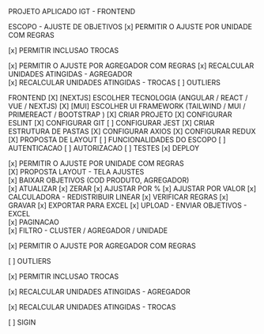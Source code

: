 PROJETO APLICADO IGT - FRONTEND

ESCOPO - AJUSTE DE OBJETIVOS
  [x] PERMITIR O AJUSTE POR UNIDADE COM REGRAS

  [x] PERMITIR INCLUSAO TROCAS
  
  [x] PERMITIR O AJUSTE POR AGREGADOR COM REGRAS
  [x] RECALCULAR UNIDADES ATINGIDAS - AGREGADOR  
  [x] RECALCULAR UNIDADES ATINGIDAS - TROCAS
  [ ] OUTLIERS
  
FRONTEND
  [X] [NEXTJS]  ESCOLHER TECNOLOGIA (ANGULAR / REACT / VUE / NEXTJS)
  [X] [MUI] ESCOLHER UI FRAMEWORK  (TAILWIND / MUI / PRIMEREACT / BOOTSTRAP )
  [X] CRIAR PROJETO
  [X] CONFIGURAR ESLINT
  [X] CONFIGURAR GIT 
  [ ] CONFIGURAR JEST
  [X] CRIAR ESTRUTURA DE PASTAS
  [X] CONFIGURAR AXIOS
  [X] CONFIGURAR REDUX
  [X] PROPOSTA DE LAYOUT
  [ ] FUNCIONALIDADES DO ESCOPO
  [ ] AUTENTICACAO
  [ ] AUTORIZACAO
  [ ] TESTES
  [x] DEPLOY

  
  [x] PERMITIR O AJUSTE POR UNIDADE COM REGRAS     
      [X] PROPOSTA LAYOUT - TELA AJUSTES        
      [x] BAIXAR OBJETIVOS (COD PRODUTO, AGREGADOR)      
      [x] ATUALIZAR
      [x] ZERAR
      [x] AJUSTAR POR %
      [x] AJUSTAR POR VALOR
      [x] CALCULADORA - REDISTRIBUIR LINEAR
      [x] VERIFICAR REGRAS
      [x] GRAVAR
      [x] EXPORTAR PARA EXCEL
      [x] UPLOAD - ENVIAR OBJETIVOS - EXCEL      
      [x] PAGINACAO      
      [x] FILTRO - CLUSTER / AGREGADOR / UNIDADE

  [x] PERMITIR O AJUSTE POR AGREGADOR COM REGRAS

  [ ] OUTLIERS  
  
  [x] PERMITIR INCLUSAO TROCAS 

  [x] RECALCULAR UNIDADES ATINGIDAS - AGREGADOR

  [x] RECALCULAR UNIDADES ATINGIDAS - TROCAS

  [ ] SIGIN


  

